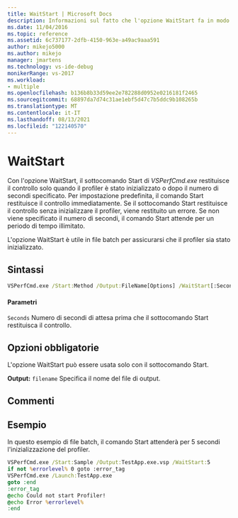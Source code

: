 ```yaml
---
title: WaitStart | Microsoft Docs
description: Informazioni sul fatto che l'opzione WaitStart fa in modo che il sotto-comando VSPerfCmd.exe Start restituirà il controllo solo quando il profiler è stato inizializzato o quando è passato il numero di secondi specificato.
ms.date: 11/04/2016
ms.topic: reference
ms.assetid: 6c737177-2dfb-4150-963e-a49ac9aaa591
author: mikejo5000
ms.author: mikejo
manager: jmartens
ms.technology: vs-ide-debug
monikerRange: vs-2017
ms.workload:
- multiple
ms.openlocfilehash: b136b8b33d59ee2e782288d0952e0216181f2465
ms.sourcegitcommit: 68897da7d74c31ae1ebf5d47c7b5ddc9b108265b
ms.translationtype: MT
ms.contentlocale: it-IT
ms.lasthandoff: 08/13/2021
ms.locfileid: "122140570"
---
```

# <a name="waitstart"></a>WaitStart
Con l'opzione WaitStart, il sottocomando Start di *VSPerfCmd.exe* restituisce il controllo solo quando il profiler è stato inizializzato o dopo il numero di secondi specificato. Per impostazione predefinita, il comando Start restituisce il controllo immediatamente. Se il sottocomando Start restituisce il controllo senza inizializzare il profiler, viene restituito un errore. Se non viene specificato il numero di secondi, il comando Start attende per un periodo di tempo illimitato.

 L'opzione WaitStart è utile in file batch per assicurarsi che il profiler sia stato inizializzato.

## <a name="syntax"></a>Sintassi

```cmd
VSPerfCmd.exe /Start:Method /Output:FileName[Options] /WaitStart[:Seconds]
```

#### <a name="parameters"></a>Parametri
 `Seconds` Numero di secondi di attesa prima che il sottocomando Start restituisca il controllo.

## <a name="required-options"></a>Opzioni obbligatorie
 L'opzione WaitStart può essere usata solo con il sottocomando Start.

 **Output:** `filename` Specifica il nome del file di output.

## <a name="remarks"></a>Commenti

## <a name="example"></a>Esempio
 In questo esempio di file batch, il comando Start attenderà per 5 secondi l'inizializzazione del profiler.

```cmd
VSPerfCmd.exe /Start:Sample /Output:TestApp.exe.vsp /WaitStart:5
if not %errorlevel% 0 goto :error_tag
VSPerfCmd.exe /Launch:TestApp.exe
goto :end
:error_tag
@echo Could not start Profiler!
@echo Error %errorlevel%
:end
```
